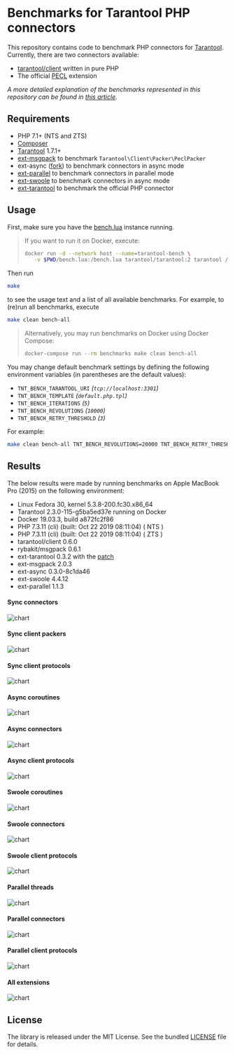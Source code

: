 # Benchmarks for Tarantool PHP connectors

This repository contains code to benchmark PHP connectors for [Tarantool](https://www.tarantool.io/).
Currently, there are two connectors available:

 * [tarantool/client](https://github.com/tarantool-php/client) written in pure PHP 
 * The official [PECL](https://github.com/tarantool/tarantool-php) extension
 
*A more detailed explanation of the benchmarks represented in this repository can be found in [this article](https://habr.com/en/company/mailru/blog/480032/).*


## Requirements

 * PHP 7.1+ (NTS and ZTS)
 * [Composer](https://getcomposer.org/)
 * [Tarantool](https://www.tarantool.io/) 1.7.1+
 * [ext-msgpack](https://github.com/msgpack/msgpack-php) to benchmark `Tarantool\Client\Packer\PeclPacker`
 * ext-async ([fork](https://github.com/dreamsxin/ext-async)) to benchmark connectors in async mode
 * [ext-parallel](https://github.com/krakjoe/parallel) to benchmark connectors in parallel mode
 * [ext-swoole](https://github.com/swoole/swoole-src) to benchmark connectors in async mode
 * [ext-tarantool](https://github.com/tarantool/tarantool-php) to benchmark the official PHP connector


## Usage

First, make sure you have the [bench.lua](bench.lua) instance running.

> If you want to run it on Docker, execute:
>
> ```bash
> docker run -d --network host --name=tarantool-bench \
>    -v $PWD/bench.lua:/bench.lua tarantool/tarantool:2 tarantool /bench.lua
> ```

Then run

```bash
make
```

to see the usage text and a list of all available benchmarks. For example, to (re)run all benchmarks, execute

```bash
make clean bench-all
```

> Alternatively, you may run benchmarks on Docker using Docker Compose: 
>
> ```bash
> docker-compose run --rm benchmarks make clean bench-all
> ```


You may change default benchmark settings by defining the following environment variables
(in parentheses are the default values):

 * `TNT_BENCH_TARANTOOL_URI` *(`tcp://localhost:3301`)*
 * `TNT_BENCH_TEMPLATE` *(`default.php.tpl`)*
 * `TNT_BENCH_ITERATIONS` *(`5`)*
 * `TNT_BENCH_REVOLUTIONS` *(`10000`)*
 * `TNT_BENCH_RETRY_THRESHOLD` *(`3`)*

For example:

```bash
make clean bench-all TNT_BENCH_REVOLUTIONS=20000 TNT_BENCH_RETRY_THRESHOLD=5 
```


## Results

The below results were made by running benchmarks on Apple MacBook Pro (2015) on the following environment: 

 * Linux Fedora 30, kernel 5.3.8-200.fc30.x86_64 
 * Tarantool 2.3.0-115-g5ba5ed37e running on Docker
 * Docker 19.03.3, build a872fc2f86
 * PHP 7.3.11 (cli) (built: Oct 22 2019 08:11:04) ( NTS )
 * PHP 7.3.11 (cli) (built: Oct 22 2019 08:11:04) ( ZTS )
 * tarantool/client 0.6.0
 * rybakit/msgpack 0.6.1
 * ext-tarantool 0.3.2 with the [patch](https://github.com/tarantool/tarantool-php/pull/148/files)
 * ext-msgpack 2.0.3
 * ext-async 0.3.0-8c1da46
 * ext-swoole 4.4.12
 * ext-parallel 1.1.3

#### Sync connectors
![chart](reports/charts/_sync_connectors.png)

#### Sync client packers
![chart](reports/charts/_sync_client_packers.png)

#### Sync client protocols
![chart](reports/charts/_sync_client_protocols.png)

#### Async coroutines
![chart](reports/charts/_async_coroutines.png)

#### Async connectors
![chart](reports/charts/_async_connectors.png)

#### Async client protocols
![chart](reports/charts/_async_client_protocols.png)

#### Swoole coroutines
![chart](reports/charts/_swoole_coroutines.png)

#### Swoole connectors
![chart](reports/charts/_swoole_connectors.png)

#### Swoole client protocols
![chart](reports/charts/_swoole_client_protocols.png)

#### Parallel threads
![chart](reports/charts/_parallel_threads.png)

#### Parallel connectors
![chart](reports/charts/_parallel_connectors.png)

#### Parallel client protocols
![chart](reports/charts/_parallel_client_protocols.png)

#### All extensions
![chart](reports/charts/_extensions.png)


## License

The library is released under the MIT License. See the bundled [LICENSE](LICENSE) file for details.

